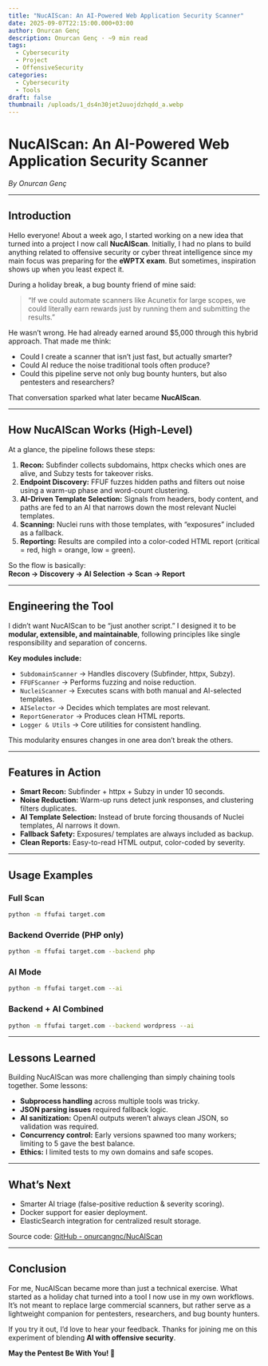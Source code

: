 ```yaml
---
title: "NucAIScan: An AI-Powered Web Application Security Scanner"
date: 2025-09-07T22:15:00.000+03:00
author: Onurcan Genç
description: Onurcan Genç · ~9 min read
tags:
  - Cybersecurity
  - Project
  - OffensiveSecurity
categories:
  - Cybersecurity
  - Tools
draft: false
thumbnail: /uploads/1_ds4n30jet2uuojdzhqdd_a.webp
---
```


# NucAIScan: An AI-Powered Web Application Security Scanner  

*By Onurcan Genç*  

---

## Introduction  
Hello everyone! About a week ago, I started working on a new idea that turned into a project I now call **NucAIScan**. Initially, I had no plans to build anything related to offensive security or cyber threat intelligence since my main focus was preparing for the **eWPTX exam**. But sometimes, inspiration shows up when you least expect it.  

During a holiday break, a bug bounty friend of mine said:  

> “If we could automate scanners like Acunetix for large scopes, we could literally earn rewards just by running them and submitting the results.”  

He wasn’t wrong. He had already earned around $5,000 through this hybrid approach. That made me think:  
- Could I create a scanner that isn’t just fast, but actually smarter?  
- Could AI reduce the noise traditional tools often produce?  
- Could this pipeline serve not only bug bounty hunters, but also pentesters and researchers?  

That conversation sparked what later became **NucAIScan**.  

---

## How NucAIScan Works (High-Level)  
At a glance, the pipeline follows these steps:  

1. **Recon:** Subfinder collects subdomains, httpx checks which ones are alive, and Subzy tests for takeover risks.  
2. **Endpoint Discovery:** FFUF fuzzes hidden paths and filters out noise using a warm-up phase and word-count clustering.  
3. **AI-Driven Template Selection:** Signals from headers, body content, and paths are fed to an AI that narrows down the most relevant Nuclei templates.  
4. **Scanning:** Nuclei runs with those templates, with “exposures” included as a fallback.  
5. **Reporting:** Results are compiled into a color-coded HTML report (critical = red, high = orange, low = green).  

So the flow is basically:  
**Recon → Discovery → AI Selection → Scan → Report**  

---

## Engineering the Tool  
I didn’t want NucAIScan to be “just another script.” I designed it to be **modular, extensible, and maintainable**, following principles like single responsibility and separation of concerns.  

**Key modules include:**  
- `SubdomainScanner` → Handles discovery (Subfinder, httpx, Subzy).  
- `FFUFScanner` → Performs fuzzing and noise reduction.  
- `NucleiScanner` → Executes scans with both manual and AI-selected templates.  
- `AISelector` → Decides which templates are most relevant.  
- `ReportGenerator` → Produces clean HTML reports.  
- `Logger & Utils` → Core utilities for consistent handling.  

This modularity ensures changes in one area don’t break the others.  

---

## Features in Action  
- **Smart Recon:** Subfinder + httpx + Subzy in under 10 seconds.  
- **Noise Reduction:** Warm-up runs detect junk responses, and clustering filters duplicates.  
- **AI Template Selection:** Instead of brute forcing thousands of Nuclei templates, AI narrows it down.  
- **Fallback Safety:** Exposures/ templates are always included as backup.  
- **Clean Reports:** Easy-to-read HTML output, color-coded by severity.  

---

## Usage Examples  

### Full Scan
```bash
python -m ffufai target.com
```

### Backend Override (PHP only)
```bash
python -m ffufai target.com --backend php
```

### AI Mode
```bash
python -m ffufai target.com --ai
```

### Backend + AI Combined
```bash
python -m ffufai target.com --backend wordpress --ai
```

---

## Lessons Learned  
Building NucAIScan was more challenging than simply chaining tools together. Some lessons:  
- **Subprocess handling** across multiple tools was tricky.  
- **JSON parsing issues** required fallback logic.  
- **AI sanitization:** OpenAI outputs weren’t always clean JSON, so validation was required.  
- **Concurrency control:** Early versions spawned too many workers; limiting to 5 gave the best balance.  
- **Ethics:** I limited tests to my own domains and safe scopes.  

---

## What’s Next  
- Smarter AI triage (false-positive reduction & severity scoring).  
- Docker support for easier deployment.  
- ElasticSearch integration for centralized result storage.  

Source code: [GitHub - onurcangnc/NucAIScan](https://github.com/onurcangnc/NucAIScan)  

---

## Conclusion  
For me, NucAIScan became more than just a technical exercise. What started as a holiday chat turned into a tool I now use in my own workflows. It’s not meant to replace large commercial scanners, but rather serve as a lightweight companion for pentesters, researchers, and bug bounty hunters.  

If you try it out, I’d love to hear your feedback. Thanks for joining me on this experiment of blending **AI with offensive security**.  

**May the Pentest Be With You! 🚀**  
